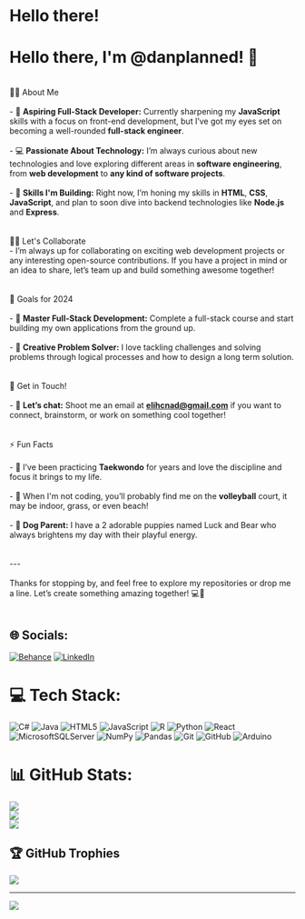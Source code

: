 # Hello there!
# Hello there, I'm @danplanned! 👋
<br>👨‍💻 About Me<br><br>- 🚀 **Aspiring Full-Stack Developer:** Currently sharpening my **JavaScript** skills with a focus on front-end development, but I’ve got my eyes set on becoming a well-rounded **full-stack engineer**.<br><br>- 💻 **Passionate About Technology:** I’m always curious about new technologies and love exploring different areas in **software engineering**, from **web development** to **any kind of software projects**.<br><br>- 🌟 **Skills I'm Building:** Right now, I’m honing my skills in **HTML**, **CSS**, **JavaScript**, and plan to soon dive into backend technologies like **Node.js** and **Express**.<br><br><br>👯‍♂️ Let's Collaborate<br>- I’m always up for collaborating on exciting web development projects or any interesting open-source contributions. If you have a project in mind or an idea to share, let’s team up and build something awesome together!<br><br><br>🎯 Goals for 2024<br><br>- 🌱 **Master Full-Stack Development:** Complete a full-stack course and start building my own applications from the ground up.<br><br>- 🎨 **Creative Problem Solver:** I love tackling challenges and solving problems through logical processes and how to design a long term solution. <br><br><br>💬 Get in Touch!<br><br>- 📨 **Let’s chat:** Shoot me an email at **elihcnad@gmail.com** if you want to connect, brainstorm, or work on something cool together!<br><br><br>⚡ Fun Facts<br><br>- 🥋 I’ve been practicing **Taekwondo** for years and love the discipline and focus it brings to my life.<br><br>- 🏐 When I'm not coding, you’ll probably find me on the **volleyball** court, it may be indoor, grass, or even beach!<br><br>- 🐶 **Dog Parent:** I have a 2 adorable puppies named Luck and Bear who always brightens my day with their playful energy.<br><br><br>---<br><br>Thanks for stopping by, and feel free to explore my repositories or drop me a line. Let’s create something amazing together! 💻🎉<br><br>


## 🌐 Socials:
[![Behance](https://img.shields.io/badge/Behance-1769ff?logo=behance&logoColor=white)](https://behance.net/danplanned) [![LinkedIn](https://img.shields.io/badge/LinkedIn-%230077B5.svg?logo=linkedin&logoColor=white)](https://linkedin.com/in/www.linkedin.com/in/dan-le-15393b1b2) 

# 💻 Tech Stack:
![C#](https://img.shields.io/badge/c%23-%23239120.svg?style=for-the-badge&logo=csharp&logoColor=white) ![Java](https://img.shields.io/badge/java-%23ED8B00.svg?style=for-the-badge&logo=openjdk&logoColor=white) ![HTML5](https://img.shields.io/badge/html5-%23E34F26.svg?style=for-the-badge&logo=html5&logoColor=white) ![JavaScript](https://img.shields.io/badge/javascript-%23323330.svg?style=for-the-badge&logo=javascript&logoColor=%23F7DF1E) ![R](https://img.shields.io/badge/r-%23276DC3.svg?style=for-the-badge&logo=r&logoColor=white) ![Python](https://img.shields.io/badge/python-3670A0?style=for-the-badge&logo=python&logoColor=ffdd54) ![React](https://img.shields.io/badge/react-%2320232a.svg?style=for-the-badge&logo=react&logoColor=%2361DAFB) ![MicrosoftSQLServer](https://img.shields.io/badge/Microsoft%20SQL%20Server-CC2927?style=for-the-badge&logo=microsoft%20sql%20server&logoColor=white) ![NumPy](https://img.shields.io/badge/numpy-%23013243.svg?style=for-the-badge&logo=numpy&logoColor=white) ![Pandas](https://img.shields.io/badge/pandas-%23150458.svg?style=for-the-badge&logo=pandas&logoColor=white) ![Git](https://img.shields.io/badge/git-%23F05033.svg?style=for-the-badge&logo=git&logoColor=white) ![GitHub](https://img.shields.io/badge/github-%23121011.svg?style=for-the-badge&logo=github&logoColor=white) ![Arduino](https://img.shields.io/badge/-Arduino-00979D?style=for-the-badge&logo=Arduino&logoColor=white)
# 📊 GitHub Stats:
![](https://github-readme-stats.vercel.app/api?username=danplanned&theme=shadow_blue&hide_border=false&include_all_commits=true&count_private=false)<br/>
![](https://github-readme-streak-stats.herokuapp.com/?user=danplanned&theme=shadow_blue&hide_border=false)<br/>
![](https://github-readme-stats.vercel.app/api/top-langs/?username=danplanned&theme=shadow_blue&hide_border=false&include_all_commits=true&count_private=false&layout=compact)

## 🏆 GitHub Trophies
![](https://github-profile-trophy.vercel.app/?username=danplanned&theme=radical&no-frame=false&no-bg=true&margin-w=4)

---
[![](https://visitcount.itsvg.in/api?id=danplanned&icon=0&color=0)](https://visitcount.itsvg.in)

<!-- Proudly created with GPRM ( https://gprm.itsvg.in ) -->
